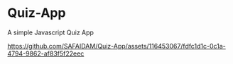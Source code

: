 # Quiz-App

A simple Javascript Quiz App

https://github.com/SAFAIDAM/Quiz-App/assets/116453067/fdfc1d1c-0c1a-4794-9862-af83f5f22eec
